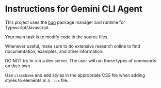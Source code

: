 # Instructions for Gemini CLI Agent

This project uses the [bun](https://bun.sh) package manager and runtime for Typescript/Javascript.

Your main task is to modify code in the source files.

Whenever useful, make sure to do extensive research online to find documentation, examples, and other information.

DO NOT try to run a dev server. The user will run these types of commands on their own.

Use `className` and add styles in the appropriate CSS file when adding styles to elements in a `.tsx` file.
